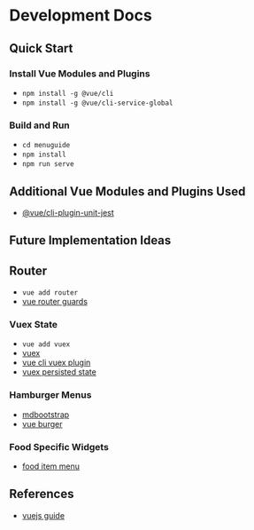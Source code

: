 # Development Docs

## Quick Start

### Install Vue Modules and Plugins

- `npm install -g @vue/cli`
- `npm install -g @vue/cli-service-global`

### Build and Run

- `cd menuguide`
- `npm install`
- `npm run serve`

## Additional Vue Modules and Plugins Used

- [@vue/cli-plugin-unit-jest](https://www.npmjs.com/package/@vue/cli-plugin-unit-jest)

## Future Implementation Ideas

## Router

- `vue add router`
- [vue router guards](https://router.vuejs.org/guide/advanced/navigation-guards.html#per-route-guard)

### Vuex State

- `vue add vuex`
- [vuex](https://vuex.vuejs.org/guide/)
- [vue cli vuex plugin](https://github.com/64robots/vue-cli-plugin-64robots-vuex)
- [vuex persisted state](https://github.com/robinvdvleuten/vuex-persistedstate)

### Hamburger Menus

- [mdbootstrap](https://mdbootstrap.com/docs/vue/navigation/hamburger-menu/)
- [vue burger](https://github.com/mbj36/vue-burger-menu)

### Food Specific Widgets

- [food item menu](https://vuejsexamples.com/food-menu-component/)

## References

- [vuejs guide](https://cli.vuejs.org/guide/)

